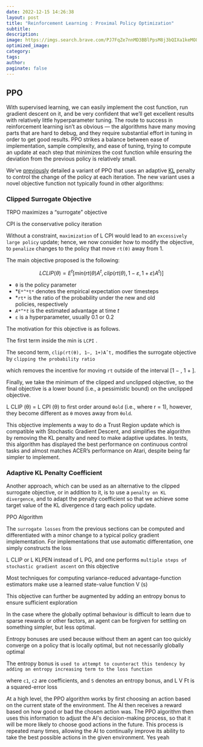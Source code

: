 ```yaml
---
date: 2022-12-15 14:26:38
layout: post
title: "Reinforcement Learning : Proximal Policy Optimization"
subtitle:
description:
image: https://imgs.search.brave.com/PJ7FqZe7nnMD3BBlPpsM8j3bQIXa1keMO895MdYR048/rs:fit:1200:1200:1/g:ce/aHR0cHM6Ly9zdGF0/aWMwMS5ueXQuY29t/L2ltYWdlcy8yMDE5/LzEwLzE1L2F1dG9z/c2VsbC8xNXJ1Ymlr/c3JvYm90LXByb21v/LzE1cnViaWtzcm9i/b3QtcHJvbW8tdGhy/ZWVCeVR3b0xhcmdl/QXQyWC5qcGc
optimized_image:
category:
tags:
author:
paginate: false
---
```


## PPO

With supervised learning, we can easily implement the cost function, run gradient descent on it, and be very confident that we’ll get excellent results with relatively little hyperparameter tuning. The route to success in reinforcement learning isn’t as obvious — the algorithms have many moving parts that are hard to debug, and they require substantial effort in tuning in order to get good results. PPO strikes a balance between ease of implementation, sample complexity, and ease of tuning, trying to compute an update at each step that minimizes the cost function while ensuring the deviation from the previous policy is relatively small.

We’ve [previously](https://channel9.msdn.com/Events/Neural-Information-Processing-Systems-Conference/Neural-Information-Processing-Systems-Conference-NIPS-2016/Deep-Reinforcement-Learning-Through-Policy-Optimization) detailed a variant of PPO that uses an adaptive [KL](https://en.wikipedia.org/wiki/Kullback%E2%80%93Leibler_divergence) penalty to control the change of the policy at each iteration. The new variant uses a novel objective function not typically found in other algorithms:

### Clipped Surrogate Objective

TRPO maximizes a “surrogate” objective


CPI is the conservative policy iteration

Without a constraint, `maximization` of L
CPI would lead to an `excessively large policy`
update; hence, we now consider how to modify the objective, to `penalize` changes to the policy that move `rt(θ)` away from 1.

The main objective proposed is the following:

$$
LCLIP(θ)=E^t[min(rt(θ)A^t,clip(rt(θ),1−ε,1+ε)A^t) ] 
$$

- `θ` is the policy parameter
- *`E*^*t*` denotes the empirical expectation over timesteps
- *`rt*` is the ratio of the probability under the new and old policies, respectively
- *`A*^*t`* is the estimated advantage at time *t*
- `ε` is a hyperparameter, usually 0.1 or 0.2

The motivation for this objective is as follows. 

The first term inside the min is `LCPI` . 

The second term, `clip(rt(θ), 1−, 1+)Aˆt,` modifies the surrogate
objective by `clipping the probability ratio` 

which removes the incentive for moving `rt` outside of the interval [1 − , 1 + ].

Finally, we take the minimum of the clipped and unclipped objective, so the
final objective is a lower bound (i.e., a pessimistic bound) on the unclipped objective.

L CLIP (θ) = L CPI (θ) to first order around `θold` (i.e., where r = 1), however, they become different as `θ` moves away from `θold`.

This objective implements a way to do a Trust Region update which is compatible with Stochastic Gradient Descent, and simplifies the algorithm by removing the KL penalty and need to make adaptive updates. In tests, this algorithm has displayed the best performance on continuous control tasks and almost matches ACER’s performance on Atari, despite being far simpler to implement.

### Adaptive KL Penalty Coefficient

Another approach, which can be used as an alternative to the clipped surrogate objective, or in addition to it, is to use a `penalty on KL divergence`, and to adapt the penalty coefficient so that we achieve some target value of the KL divergence d targ each policy update.

PPO Algorithm

The `surrogate losses` from the previous sections can be computed and differentiated with a minor change to a typical policy gradient implementation. For implementations that use automatic differentation, one simply constructs the loss 

L CLIP or L KLPEN instead of L PG, and one performs
`multiple steps of stochastic gradient ascent` on this objective

Most techniques for computing variance-reduced advantage-function estimators make use a learned state-value function V (s)

This objective can further be augmented by adding an entropy bonus to ensure sufficient exploration

In the case where the globally optimal behaviour is difficult to learn due to sparse rewards or other factors, an agent can be forgiven for settling on something simpler, but less optimal. 

Entropy bonuses are used because without them an agent can too quickly converge on a policy that is locally optimal, but not necessarily globally optimal

The entropy bonus is `used to attempt to counteract this tendency by adding an entropy increasing term to the loss function`



where `c1`, `c2` are coefficients, and `S` denotes an entropy bonus, and L V Ft is a squared-error loss

At a high level, the PPO algorithm works by first choosing an action based on the current state of the environment. The AI then receives a reward based on how good or bad the chosen action was. The PPO algorithm then uses this information to adjust the AI's decision-making process, so that it will be more likely to choose good actions in the future. This process is repeated many times, allowing the AI to continually improve its ability to take the best possible actions in the given environment. Yes yeah